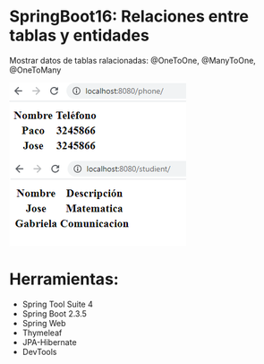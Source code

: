 # SpringBoot16:  Relaciones entre tablas y entidades

Mostrar datos de tablas ralacionadas:
@OneToOne, @ManyToOne, @OneToMany

![](https://raw.githubusercontent.com/ctec105/SpringBoot16/master/image.png)

# Herramientas:
- Spring Tool Suite 4
- Spring Boot 2.3.5
- Spring Web 
- Thymeleaf
- JPA-Hibernate
- DevTools

